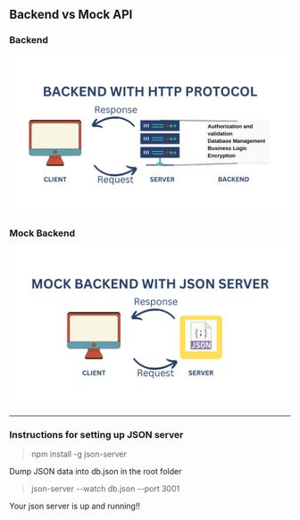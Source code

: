 ## Backend vs Mock API

### Backend

![](./../images/1.png)

### Mock Backend

![](./../images/2.png)

---

### Instructions for setting up JSON server

> npm install -g json-server

Dump JSON data into db.json in the root folder

> json-server --watch db.json --port 3001

Your json server is up and running!!